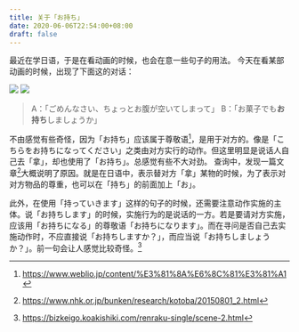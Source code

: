 ```yaml
---
title: 关于「お持ち」
date: 2020-06-06T22:54:00+08:00
draft: false
---
```


最近在学日语，于是在看动画的时候，也会在意一些句子的用法。
今天在看某部动画的时候，出现了下面这的对话：

![](/image/2020-06-07-00-23-25.jpg)
![](/image/2020-06-07-00-23-47.jpg)

> A：「ごめんなさい、ちょっとお腹が空いてしまって」
> B：「お菓子でも**お持ち**しましょうか」

不由感觉有些奇怪，因为「お持ち」应该属于尊敬语[^about_omochi_dic]，是用于对方的。像是「こちらをお持ちになってください」之类由对方实行的动作。但这里明显是说话人自己去「拿」，却也使用了「お持ち」。总感觉有些不大对劲。
查询中，发现一篇文章[^about_omochi]大概说明了原因。就是在日语中，表示替对方「拿」某物的时候，为了表示对对方物品的尊重，也可以在「持ち」的前面加上「お」。

此外，在使用「持っていきます」这样的句子的时候，还需要注意动作实施的主体。说「お持ちします」的时候，实施行为的是说话的一方。若是要请对方实施，应该用「お持ちになる」的尊敬语「お持ちになります」。而在寻问是否自己去实施动作时，不应直接说「お持ちしますか？」，而应当说「お持ちしましょうか？」。前一句会让人感觉比较奇怪。[^about_tatsune]

[^about_omochi_dic]: <https://www.weblio.jp/content/%E3%81%8A%E6%8C%81%E3%81%A1>
[^about_omochi]: <https://www.nhk.or.jp/bunken/research/kotoba/20150801_2.html>
[^about_tatsune]: <https://bizkeigo.koakishiki.com/renraku-single/scene-2.html>
